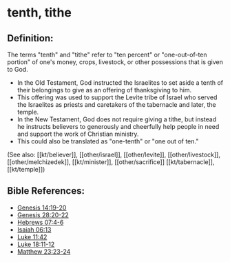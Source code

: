 # tenth, tithe #

## Definition: ##

The terms "tenth" and "tithe" refer to "ten percent" or "one-out-of-ten portion" of one's money, crops, livestock, or other possessions that is given to God.

* In the Old Testament, God instructed the Israelites to set aside a tenth of their belongings to give as an offering of thanksgiving to him.
* This offering was used to support the Levite tribe of Israel who served the Israelites as priests and caretakers of the tabernacle and later, the temple.
* In the New Testament, God does not require giving a tithe, but instead he instructs believers to generously and cheerfully help people in need and support the work of Christian ministry.
* This could also be translated as "one-tenth" or "one out of ten."

(See also: [[kt/believer]], [[other/israel]], [[other/levite]], [[other/livestock]], [[other/melchizedek]], [[kt/minister]], [[other/sacrifice]]  [[kt/tabernacle]], [[kt/temple]])

## Bible References: ##

* [Genesis 14:19-20](en/tn/gen/help/14/19)
* [Genesis 28:20-22](en/tn/gen/help/28/20)
* [Hebrews 07:4-6](en/tn/heb/help/07/04)
* [Isaiah 06:13](en/tn/isa/help/06/13)
* [Luke 11:42](en/tn/luk/help/11/42)
* [Luke 18:11-12](en/tn/luk/help/18/11)
* [Matthew 23:23-24](en/tn/mat/help/23/23)